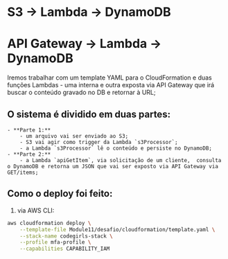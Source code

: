 #  S3 -> Lambda -> DynamoDB
#  API Gateway -> Lambda -> DynamoDB

Iremos trabalhar com um template YAML para o CloudFormation e duas funções Lambdas - uma interna e outra exposta via API Gateway que irá buscar o conteúdo gravado no DB e retornar à URL;


## O sistema é dividido em duas partes:
   
    - **Parte 1:**
        - um arquivo vai ser enviado ao S3;
        - S3 vai agir como trigger da Lambda `s3Processor`;
        - a Lambda `s3Processor` lê o conteúdo e persiste no DynamoDB;
    - **Parte 2:**
        - a Lambda `apiGetItem`, via solicitação de um cliente,  consulta o DynamoDB e retorna um JSON que vai ser exposto via API Gateway via GET/items;

## Como o deploy foi feito:

1. via AWS CLI:

```bash
aws cloudformation deploy \
    --template-file Module11/desafio/cloudformation/template.yaml \
    --stack-name codegirls-stack \
    --profile mfa-profile \
    --capabilities CAPABILITY_IAM
```


